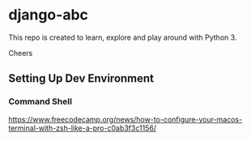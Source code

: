 # django-abc

This repo is created to learn, explore and play around with Python 3.

Cheers

## Setting Up Dev Environment

### Command Shell
https://www.freecodecamp.org/news/how-to-configure-your-macos-terminal-with-zsh-like-a-pro-c0ab3f3c1156/
